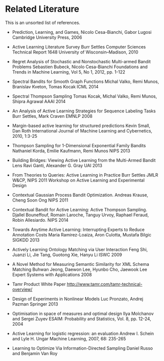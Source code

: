 # Related Literature

This is an unsorted list of references.

* Prediction, Learning, and Games,
  Nicolo Cesa-Bianchi, Gabor Lugosi
  Cambridge University Press, 2006

* Active Learning Literature Survey
  Burr Settles
  Computer Sciences Technical Report 1648
  University of Wisconsin–Madison, 2010

* Regret Analysis of Stochastic and Nonstochastic Multi-armed Bandit Problems
  Sebastien Bubeck, Nicolo Cesa-Bianchi
  Foundations and Trends in Machine Learning, Vol 5, No 1, 2012, pp. 1-122

* Spectral Bandits for Smooth Graph Functions
  Michal Valko, Remi Munos, Branislav Kveton, Tomas Kocak
  ICML 2014

* Spectral Thompson Sampling
  Tomas Kocak, Michal Valko, Remi Munos, Shipra Agrawal
  AAAI 2014

* An Analysis of Active Learning Strategies for Sequence Labeling Tasks
  Burr Settles, Mark Craven
  EMNLP 2008

* Margin-based active learning for structured predictions
  Kevin Small, Dan Roth
  International Journal of Machine Learning and Cybernetics, 2010, 1:3-25

* Thompson Sampling for 1-Dimensional Exponential Family Bandits
  Nathaniel Korda, Emilie Kaufmann, Remi Munos
  NIPS 2013

* Building Bridges: Viewing Active Learning from the Multi-Armed Bandit Lens
  Ravi Ganti, Alexander G. Gray
  UAI 2013

* From Theories to Queries: Active Learning in Practice
  Burr Settles
  JMLR W&CP, NIPS 2011 Workshop on Active Learning and Experimental Design

* Contextual Gaussian Process Bandit Optimization.
  Andreas Krause, Cheng Soon Ong
  NIPS 2011

* Contextual Bandit for Active Learning: Active Thompson Sampling.
  Djallel Bouneffouf, Romain Laroche, Tanguy Urvoy, Raphael Feraud, Robin Allesiardo.
  NIPS 2014

* Towards Anytime Active Learning: Interrupting Experts to Reduce Annotation Costs
  Maria Ramirez-Loaiza, Aron Culotta, Mustafa Bilgic
  SIGKDD 2013

* Actively Learning Ontology Matching via User Interaction
  Feng Shi, Juanzi Li, Jie Tang, Guotong Xie, Hanyu Li
  ISWC 2009

* A Novel Method for Measuring Semantic Similarity for XML Schema Matching
  Buhwan Jeong, Daewon Lee, Hyunbo Cho, Jaewook Lee
  Expert Systems with Applications 2008

* Tamr Product White Paper
  http://www.tamr.com/tamr-technical-overview/

* Design of Experiments in Nonlinear Models
  Luc Pronzato, Andrej Pazman
  Springer 2013

* Optimisation in space of measures and optimal design
  Ilya Molchanov and Sergei Zuyev
  ESAIM: Probability and Statistics, Vol. 8, pp. 12-24, 2004

* Active Learning for logistic regression: an evaluation
  Andrew I. Schein and Lyle H. Ungar
  Machine Learning, 2007, 68: 235-265

* Learning to Optimize Via Information-Directed Sampling
  Daniel Russo and Benjamin Van Roy

